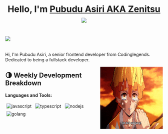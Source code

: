 <h1 align="center">Hello, I'm <a href="https://www.blackcater.win/" target="_blank">Pubudu Asiri AKA Zenitsu</a> <img
src="https://github.com/blackcater/blackcater/raw/main/images/Hi.gif" height="32" /></h1>

<br />

<a href="mailto:pubbba099@gmail.com">
  <img src="https://github.com/blackcater/blackcater/raw/main/images/social-gmail.svg" height="40" />
</a>

<br />
<br />

Hi, I'm Pubudu Asiri, a senior frontend developer from Codinglegends. Dedicated to being a fullstack developer.

<a href="#"><img align="right" src="/images/profile-gif.gif" width="200 " height="200" /></a>


## 🌗 Weekly Development Breakdown


**Languages and Tools:**

<p>
<img src="https://github.com/blackcater/blackcater/raw/main/images/logo-javascript.svg" height="40" style="vertical-align:down; margin:4px" alt="javascript">
<img src="https://github.com/blackcater/blackcater/raw/main/images/logo-typescript.svg" height="40" style="vertical-align:down; margin:4px" alt="typescript">
<img src="https://github.com/blackcater/blackcater/raw/main/images/logo-nodejs.svg" height="40" style="vertical-align:down; margin:4px" alt="nodejs">
<img src="https://github.com/blackcater/blackcater/raw/main/images/logo-golang.svg" height="40" style="vertical-align:down; margin:4px" alt="golang">
</p>

<!-- badge_plugin_start -->

